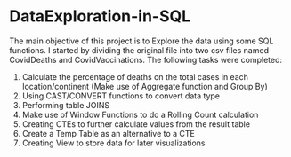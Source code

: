 # DataExploration-in-SQL

The main objective of this project is to Explore the data using some SQL functions.
I started by dividing the original file into two csv files named CovidDeaths and CovidVaccinations.
The following tasks were completed:
1.	Calculate the percentage of deaths on the total cases in each location/continent (Make use of Aggregate function and Group By)
2.	Using CAST/CONVERT functions to convert data type
3.	Performing table JOINS
4.	Make use of Window Functions to do a Rolling Count calculation
5.	Creating CTEs to further calculate values from the result table 
6.	Create a Temp Table as an alternative to a CTE
7.	Creating View to store data for later visualizations
